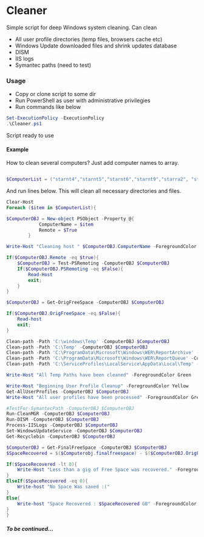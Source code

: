 # Cleaner

Simple script for deep Windows system cleaning. Can clean 

  - All user profile directories (temp files, browsers cache etc)
  - Windows Update downloaded files and shrink updates database
  - DISM 
  - IIS logs
  - Symantec paths (need to test)

### Usage
 - Copy or clone script to some dir
 - Run PowerShell as user with administrative privilegies
 - Run commands like below

```powershell
Set-ExecutionPolicy -ExecutionPolicy
.\Cleaner.ps1
```
Script ready to use

#### Example
How to clean several computers? Just add computer names to array.
```powershell

$ComputerList = ("starnt4","starnt5","starnt6","starnt9","starra2", "starra3","nypc804")
```
And run lines below. This will clean all necessary directories and files. 
```powershell
Clear-Host
Foreach ($item in $ComputerList){

$ComputerOBJ = New-object PSObject -Property @{
            ComputerName = $item
            Remote = $True
        }

Write-Host "Cleaning host " $ComputerOBJ.ComputerName -ForegroundColor Green 

If($ComputerOBJ.Remote -eq $true){
    $ComputerOBJ = Test-PSRemoting -ComputerOBJ $ComputerOBJ
    If($ComputerOBJ.PSRemoting -eq $False){
        Read-Host
        exit;
    }
}

$ComputerOBJ = Get-OrigFreeSpace -ComputerOBJ $ComputerOBJ

If($ComputerOBJ.OrigFreeSpace -eq $False){
    Read-host
    exit;
}

Clean-path -Path 'C:\windows\Temp' -ComputerOBJ $ComputerOBJ
Clean-path -Path 'C:\Temp' -ComputerOBJ $ComputerOBJ
Clean-path -Path 'C:\ProgramData\Microsoft\Windows\WER\ReportArchive' -ComputerOBJ $ComputerOBJ
Clean-path -Path 'C:\ProgramData\Microsoft\Windows\WER\ReportQueue' -ComputerOBJ $ComputerOBJ
Clean-path -Path 'C:\ServiceProfiles\LocalService\AppData\Local\Temp' -ComputerOBJ $ComputerOBJ

Write-Host "All Temp Paths have been cleaned" -ForegroundColor Green

Write-Host "Beginning User Profile Cleanup" -ForegroundColor Yellow
Get-AllUserProfiles -ComputerOBJ $ComputerOBJ
Write-Host "All user profiles have been processed" -ForegroundColor Green

#TestFor-SymantecPath -ComputerOBJ $ComputerOBJ
Run-CleanMGR -ComputerOBJ $ComputerOBJ
Run-DISM -ComputerOBJ $ComputerOBJ
Process-IISLogs -ComputerOBJ $ComputerOBJ
Set-WindowsUpdateService -ComputerOBJ $ComputerOBJ
Get-Recyclebin -ComputerOBJ $ComputerOBJ

$ComputerOBJ = Get-FinalFreeSpace -ComputerOBJ $ComputerOBJ
$SpaceRecovered = $($Computerobj.finalfreespace) - $($ComputerOBJ.OrigFreeSpace)

If($SpaceRecovered -lt 0){
    Write-Host "Less than a gig of Free Space was recovered." -ForegroundColor Yellow
}
ElseIf($SpaceRecovered -eq 0){
    Write-host "No Space Was saved :("
}
Else{
    Write-host "Space Recovered : $SpaceRecovered GB" -ForegroundColor Green
}
}
```

##### To be continued...


